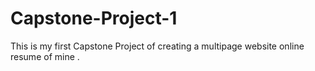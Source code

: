 # Capstone-Project-1
This is my first Capstone Project of creating a multipage website  online resume of mine .
